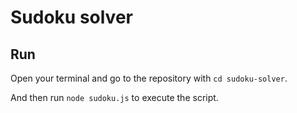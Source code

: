 # Sudoku solver

## Run

Open your terminal and go to the repository with `cd sudoku-solver`.

And then run `node sudoku.js` to execute the script.